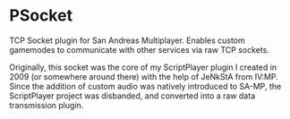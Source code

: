 # PSocket
TCP Socket plugin for San Andreas Multiplayer. Enables custom gamemodes to communicate with other services via raw TCP sockets.

Originally, this socket was the core of my ScriptPlayer plugin I created in 2009 (or somewhere around there) with the help of JeNkStA from IV:MP. Since the addition of custom audio was natively introduced to SA-MP, the ScriptPlayer project was disbanded, and converted into a raw data transmission plugin.
